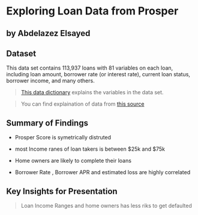 # Exploring Loan Data from Prosper 
## by Abdelazez Elsayed


## Dataset




This data set contains 113,937 loans with 81 variables on each loan, including loan amount, borrower rate (or interest rate), current loan status, borrower income, and many others.

>[This data dictionary](https://www.google.com/url?q=https://docs.google.com/spreadsheet/ccc?key%3D0AllIqIyvWZdadDd5NTlqZ1pBMHlsUjdrOTZHaVBuSlE%26usp%3Dsharing&sa=D&source=editors&ust=1635341259581000&usg=AOvVaw1fWjrBGe5N3lIG6oLJiaDq) explains the variables in the data set.

> You can find explaination of data from [this source](https://docs.google.com/spreadsheets/d/1gDyi_L4UvIrLTEC6Wri5nbaMmkGmLQBk-Yx3z0XDEtI/edit#gid=0)

## Summary of Findings

* Prosper Score is symetrically distruted

* most Income ranes of loan takers is between $25k and $75k

* Home owners are likely to complete their loans 

* Borrower Rate , Borrower APR and estimated loss are highly correlated

## Key Insights for Presentation

> Loan Income Ranges and home owners has less riks to get defaulted